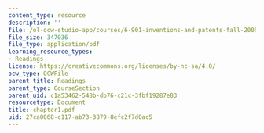 ```yaml
---
content_type: resource
description: ''
file: /ol-ocw-studio-app/courses/6-901-inventions-and-patents-fall-2005/27ca0068c117ab7338798efc2f7d0ac5_chapter1.pdf
file_size: 347036
file_type: application/pdf
learning_resource_types:
- Readings
license: https://creativecommons.org/licenses/by-nc-sa/4.0/
ocw_type: OCWFile
parent_title: Readings
parent_type: CourseSection
parent_uid: c1a53462-548b-db76-c21c-3fbf19287e83
resourcetype: Document
title: chapter1.pdf
uid: 27ca0068-c117-ab73-3879-8efc2f7d0ac5
---
```

